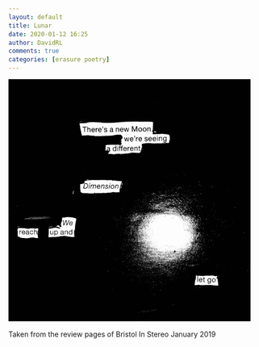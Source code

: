 ```yaml
---  
layout: default  
title: Lunar  
date: 2020-01-12 16:25  
author: DavidRL  
comments: true  
categories: [erasure poetry]  
---  
```

<img src="/assets/images/articles/lunar.jpeg" class="responsive"><br>

Taken from the review pages of Bristol In Stereo January 2019  
